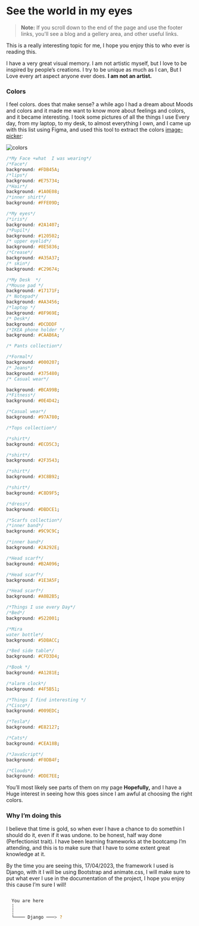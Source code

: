 # See the world in my eyes
> **Note:** If you scroll down to the end of the page and use the footer links, you'll see a blog and a gellery area, and other useful links.

This is a really interesting topic for me, I hope you enjoy this to who ever is reading this.

I have a very great visual memory. I am not artistic myself, but I love to be inspired by people’s creations. I try to be unique as much as I can, But I Love every art aspect anyone ever does. **I am not an artist.**

### Colors

I feel colors. does that make sense? a while ago I had a dream about Moods and colors and it made me want to know more about feelings and colors, and it became interesting. I took some pictures of all the things I use Every day, from my laptop, to my desk, to almost everything I own, and I came up with this list using Figma, and used this tool to extract the colors  [image-picker](https://coolors.co/image-picker): 

![colors](https://user-images.githubusercontent.com/77834808/232171334-53fc3f5e-17c6-4b50-9f70-d84c6d7f1377.svg)


```css
/*My Face +what  I was wearing*/
/*Face*/
background: #FDB45A;
/*lips*/
background: #E75734;
/*Hair*/
background: #1A0E08;
/*inner shirt*/
background: #FFE09D;

/*My eyes*/
/*iris*/
background: #2A1407;
/*Pupil*/
background: #120502;
/* upper eyelid*/
background: #8E5836;
/*Crease*/
background: #A35A37;
/* skin*/
background: #C29674;

/*My Desk  */
/*Mouse pad */
background: #17171F;
/* Notepad*/
background: #AA3456;
/*laptop */
background: #8F969E;
/* Desk*/
background: #DCDDDF
/*IKEA phone holder */
background: #CAAB6A;

/* Pants collection*/

/*Formal*/
background: #000207;
/* Jeans*/
background: #375480;
/* Casual wear*/

background: #BCA99B;
/*Fitness*/
background: #0E4D42;

/*Casual wear*/
background: #97A780;

/*Tops collection*/

/*shirt*/
background: #ECD5C3;

/*shirt*/
background: #2F3543;

/*shirt*/
background: #3C8B92;

/*shirt*/
background: #C8D9F5;

/*dress*/
background: #DBDCE1;

/*Scarfs collection*/
/*inner band*/
background: #9C9C9C;

/*inner band*/
background: #2A292E;

/*Head scarf*/
background: #B2A096;

/*Head scarf*/
background: #1E3A5F;

/*Head scarf*/
background: #A0B2B5;

/*Things I use every Day*/
/*Bed*/
background: #522001;

/*Mira 
water bottle*/
background: #5DBACC;

/*Bed side table*/
background: #CFD3D4;

/*Book */
background: #A1281E;

/*alarm clock*/
background: #4F5B51;

/*Things I find interesting */
/*Cisco*/
background: #009EDC;

/*Tesla*/
background: #E82127;

/*Cats*/
background: #CEA18B;

/*JavaScript*/
background: #F0DB4F;

/*Clouds*/
background: #DDE7EE;


```


You’ll most likely see parts of them on my page **Hopefully,**   and I have a Huge interest in seeing how this goes since I am awful at choosing the right colors.

### Why I’m doing this

I believe that time is gold, so when ever I have a chance to do somethin I should do it, even if it was undone. to be honest, half way done (Perfectionist trait). I have been learning frameworks at the bootcamp I’m attending, and this is to make sure that I have to some extent great knowledge at it.

By the time you are seeing this, 17/04/2023, the framework I used is Django,  with it I will be using Bootstrap and animate.css, I will make sure to put what ever I use in the documentation of the project, I hope you enjoy this cause I’m sure I will!

```bash

  You are here  
  ┆
  ┆
  └──── Django ───> ?

```
